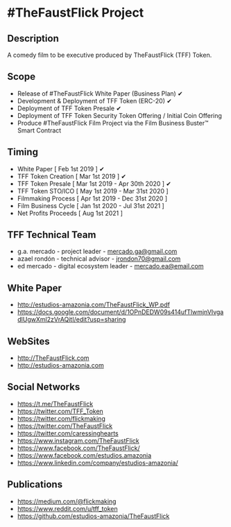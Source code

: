 ﻿#TheFaustFlick Project
=====================

Description
-----
A comedy film to be executive produced by TheFaustFlick (TFF) Token.

Scope
-----
 - Release of #TheFaustFlick White Paper (Business Plan) ✔
 - Development & Deployment of TFF Token (ERC-20) ✔
 - Deployment of TFF Token Presale  ✔
 - Deployment of TFF Token Security Token Offering / Initial Coin Offering  
 - Produce #TheFaustFlick Film Project via the Film Business Buster™ Smart Contract

 Timing
 ------
 - White Paper              [ Feb  1st 2019 ] ✔
 - TFF Token Creation       [ Mar  1st 2019 ] ✔
 - TFF Token Presale        [ Mar  1st 2019 - Apr 30th 2020 ] ✔
 - TFF Token STO/ICO        [ May  1st 2019 - Mar 31st 2020 ]
 - Filmmaking Process       [ Apr  1st 2019 - Dec 31st 2020 ]
 - Film Business Cycle      [ Jan  1st 2020 - Jul 31st 2021 ]
 - Net Profits Proceeds     [ Aug  1st 2021 ]

 TFF Technical Team
 ------------------
 - g.a. mercado - project leader             - mercado.ga@gmail.com
 - azael rondón - technical advisor          - jrondon70@gmail.com
 - ed mercado   - digital ecosystem leader   - mercado.ea@email.com

 White Paper
 -----------
 - http://estudios-amazonia.com/TheFaustFlick_WP.pdf
 - https://docs.google.com/document/d/1OPnDEDW09s414ufTlwmjnVIvgadlUgwXml2zVrAQitI/edit?usp=sharing

 WebSites
 ---------------
 - http://TheFaustFlick.com
 - http://estudios-amazonia.com

 Social Networks
 ---------------
 - https://t.me/TheFaustFlick
 - https://twitter.com/TFF_Token
 - https://twitter.com/flickmaking
 - https://twitter.com/TheFaustFlick
 - https://twitter.com/caressinghearts
 - https://www.instagram.com/TheFaustFlick
 - https://www.facebook.com/TheFaustFlick/
 - https://www.facebook.com/estudios.amazonia
 - https://www.linkedin.com/company/estudios-amazonia/

 Publications
 ------------
 - https://medium.com/@flickmaking
 - https://www.reddit.com/u/tff_token
 - https://github.com/estudios-amazonia/TheFaustFlick
